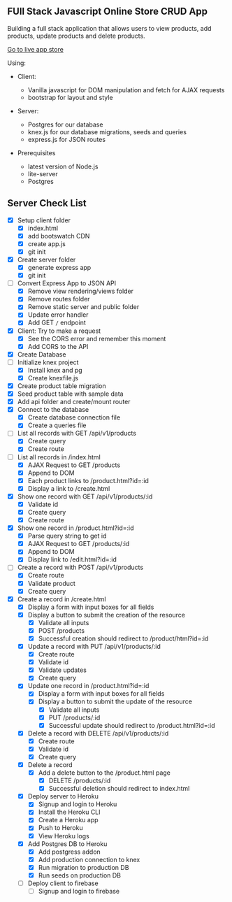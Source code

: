 ## FUll Stack Javascript Online Store CRUD App

Building a full stack application that allows users to view products, add products, update products and delete products.

<a href="https://aidens-store.vercel.app/">Go to live app store</a>

Using:

-  Client:
   -  Vanilla javascript for DOM manipulation and fetch for AJAX requests
   -  bootstrap for layout and style
-  Server:

   -  Postgres for our database
   -  knex.js for our database migrations, seeds and queries
   -  express.js for JSON routes

-  Prerequisites
   -  latest version of Node.js
   -  lite-server
   -  Postgres

## Server Check List

-  [x] Setup client folder
   -  [x] index.html
   -  [x] add bootswatch CDN
   -  [x] create app.js
   -  [x] git init
-  [x] Create server folder
   -  [x] generate express app
   -  [x] git init
-  [ ] Convert Express App to JSON API
   -  [x] Remove view rendering/views folder
   -  [x] Remove routes folder
   -  [x] Remove static server and public folder
   -  [x] Update error handler
   -  [x] Add GET `/` endpoint
-  [x] Client: Try to make a request
   -  [x] See the CORS error and remember this moment
   -  [x] Add CORS to the API
-  [x] Create Database
-  [ ] Initialize knex project
   -  [x] Install knex and pg
   -  [x] Create knexfile.js
-  [x] Create product table migration
-  [x] Seed product table with sample data
-  [x] Add api folder and create/mount router
-  [x] Connect to the database
   -  [x] Create database connection file
   -  [x] Create a queries file
-  [ ] List all records with GET /api/v1/products
   -  [x] Create query
   -  [x] Create route
-  [ ] List all records in /index.html
   -  [x] AJAX Request to GET /products
   -  [x] Append to DOM
   -  [x] Each product links to /product.html?id=:id
   -  [x] Display a link to /create.html
-  [x] Show one record with GET /api/v1/products/:id
   -  [x] Validate id
   -  [x] Create query
   -  [x] Create route
-  [x] Show one record in /product.html?id=:id
   -  [x] Parse query string to get id
   -  [x] AJAX Request to GET /products/:id
   -  [x] Append to DOM
   -  [x] Display link to /edit.html?id=:id
-  [ ] Create a record with POST /api/v1/products
   -  [x] Create route
   -  [x] Validate product
   -  [x] Create query
-  [x] Create a record in /create.html
   -  [x] Display a form with input boxes for all fields
   -  [x] Display a button to submit the creation of the resource
      -  [x] Validate all inputs
      -  [x] POST /products
      -  [x] Successful creation should redirect to /product/html?id=:id
   *  [x] Update a record with PUT /api/v1/products/:id
      -  [x] Create route
      -  [x] Validate id
      -  [x] Validate updates
      -  [x] Create query
   *  [x] Update one record in /product.html?id=:id
      -  [x] Display a form with input boxes for all fields
      -  [x] Display a button to submit the update of the resource
         -  [x] Validate all inputs
         -  [x] PUT /products/:id
         -  [x] Successful update should redirect to /product.html?id=:id
   *  [x] Delete a record with DELETE /api/v1/products/:id
      -  [x] Create route
      -  [x] Validate id
      -  [x] Create query
   *  [x] Delete a record
      -  [x] Add a delete button to the /product.html page
         -  [x] DELETE /products/:id
         -  [x] Successful deletion should redirect to index.html
   *  [x] Deploy server to Heroku
      -  [x] Signup and login to Heroku
      -  [x] Install the Heroku CLI
      -  [x] Create a Heroku app
      -  [x] Push to Heroku
      *  [x] View Heroku logs
   *  [x] Add Postgres DB to Heroku
      -  [x] Add postgress addon
      -  [x] Add production connection to knex
      -  [x] Run migration to production DB
      -  [x] Run seeds on production DB
   *  [ ] Deploy client to firebase
      -  [ ] Signup and login to firebase
